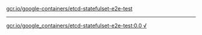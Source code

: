 [gcr.io/google-containers/etcd-statefulset-e2e-test](https://hub.docker.com/r/anjia0532/etcd-statefulset-e2e-test/tags/) 

----
[gcr.io/google_containers/etcd-statefulset-e2e-test:0.0 √](https://hub.docker.com/r/anjia0532/etcd-statefulset-e2e-test/tags/)

